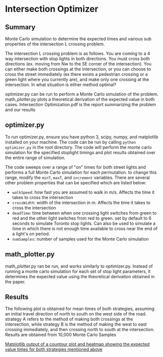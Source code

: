 # Intersection Optimizer
## Summary
Monte Carlo simulation to determine the expected times and various sub properties of the intersection L crossing problem.  
  
The intersection L crossing problem is as follows. You are coming to a 4 way intersection with stop lights in both directions.
You must cross both directions (ex. moving from Nw to the SE corner of the intersection). You can either make both crossings
at the intersection, or you can choose to cross the street immediately (ex there exists a pedestrian crossing or a green light where
you currently are), and make only one crossing at the intersection. In what situation is either method optimal?  

optimizer.py can be run to perform a Monte Carlo simulation of the problem. math_plotter.py plots a theoretical derivation of the
expected value in both cases. Intersection Optimization.pdf is the report summarizing the problem and our results

## optimizer.py
To run optimizer.py, ensure you have python 3, scipy, numpy, and matplotlib installed on your machine. The code can be run by
calling `python optimizer.py` in the root directory. The code will perform the monte carlo simulation for the specified stoplight timings
and plot results obtained over the entire range of simulation. 

The code sweeps over a range of "on" times for both street lights and performs a full Monte Carlo simulation for each permutation.
to change this range, modify the `minT`, `maxT`, and `increment` variables. There are several other problem properties that can be
specified which are listed below:  
- `walkSpeed`: how fast you are assumed to walk in m/s. Affects the time it takes to cross the intersection
- `crossWidth`: width of the intersection in m. Affects the time it takes to cross the intersection
- `deadTime`: time between when one crossing light switches from green to red and the other light switches from red to green.
set by default to 6 seconds to simulate Toronto stop lights. Can also be used to simulate a time in which there is not enough
time available to cross near the end of a light's on period.
- `numSamples`: number of samples used for the Monte Carlo simulation

## math_plotter.py
math_plotter.py ran be run, and works similarly to optimizer.py. Instead of running a monte carlo simulation for each set of stop
light parameters, it determines the expected value using the theoretical derivation obtained in the paper.

## Results
The following plot is obtained for mean times of both strategies, assuming an initial travel direction of north to south on the west 
side of the road. strategy A refers to the method of making both crossings at the intersection, while strategy B is the method of
making the west to east crossing immediately, and then crossing north to south at the intersection. Results are obtained from 10,000
Monte Carlo Samples  
  
[Matplotlib output of a countour plot and heatmap showing the expected value times for both strategies mentioned above](/Results.png)




